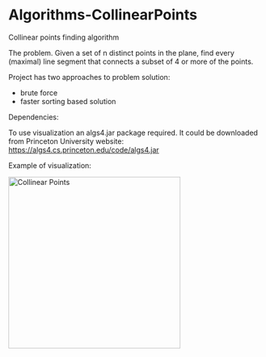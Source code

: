 # Algorithms-CollinearPoints
Collinear points finding algorithm

The problem. Given a set of n distinct points in the plane, find every (maximal) line segment that connects a subset of 4 or more of the points.

Project has two approaches to problem solution:
  - brute force
  - faster sorting based solution
  
  
 Dependencies:
 
 To use visualization an algs4.jar package required. It could be downloaded from Princeton University website:
 https://algs4.cs.princeton.edu/code/algs4.jar
 
 Example of visualization:
 
<img width="340" alt="Collinear Points" src="https://user-images.githubusercontent.com/117730334/215855616-91c2d984-6efc-4463-b385-498c5dba516e.png">
